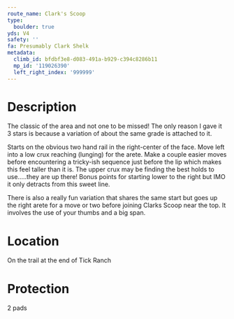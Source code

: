 ```yaml
---
route_name: Clark's Scoop
type:
  boulder: true
yds: V4
safety: ''
fa: Presumably Clark Shelk
metadata:
  climb_id: bfdbf3e8-d083-491a-b929-c394c8286b11
  mp_id: '119026390'
  left_right_index: '999999'
---
```

# Description
The classic of the area and not one to be missed! The only reason I gave it 3 stars is because a variation of about the same grade is attached to it.

Starts on the obvious two hand rail in the right-center of the face. Move left into a low crux reaching (lunging) for the arete. Make a couple easier moves before encountering a tricky-ish sequence just before the lip which makes this feel taller than it is. The upper crux may be finding the best holds to use.....they are up there! Bonus points for starting lower to the right but IMO it only detracts from this sweet line.

There is also a really fun variation that shares the same start but goes up the right arete for a move or two before joining Clarks Scoop near the top. It involves the use of your thumbs and a big span.

# Location
On the trail at the end of Tick Ranch

# Protection
2 pads
